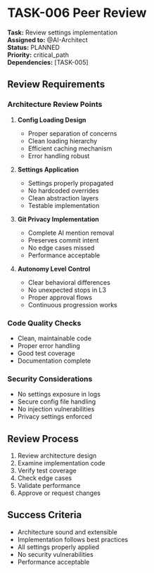 # TASK-006 Peer Review

**Task:** Review settings implementation  
**Assigned to:** @AI-Architect  
**Status:** PLANNED  
**Priority:** critical_path  
**Dependencies:** [TASK-005]

## Review Requirements

### Architecture Review Points
1. **Config Loading Design**
   - Proper separation of concerns
   - Clean loading hierarchy
   - Efficient caching mechanism
   - Error handling robust

2. **Settings Application**
   - Settings properly propagated
   - No hardcoded overrides
   - Clean abstraction layers
   - Testable implementation

3. **Git Privacy Implementation**
   - Complete AI mention removal
   - Preserves commit intent
   - No edge cases missed
   - Performance acceptable

4. **Autonomy Level Control**
   - Clear behavioral differences
   - No unexpected stops in L3
   - Proper approval flows
   - Continuous progression works

### Code Quality Checks
- Clean, maintainable code
- Proper error handling
- Good test coverage
- Documentation complete

### Security Considerations
- No settings exposure in logs
- Secure config file handling
- No injection vulnerabilities
- Privacy settings enforced

## Review Process

1. Review architecture design
2. Examine implementation code
3. Verify test coverage
4. Check edge cases
5. Validate performance
6. Approve or request changes

## Success Criteria

- Architecture sound and extensible
- Implementation follows best practices
- All settings properly applied
- No security vulnerabilities
- Performance acceptable